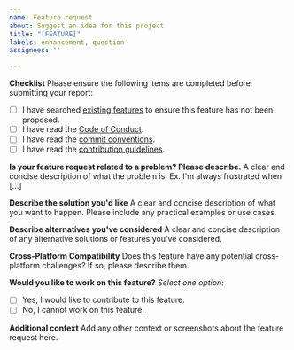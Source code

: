 ```yaml
---
name: Feature request
about: Suggest an idea for this project
title: "[FEATURE]"
labels: enhancement, question
assignees: ''

---
```


**Checklist**
Please ensure the following items are completed before submitting your report:

- [ ] I have searched [existing features](https://github.com/Hanra-s-work/rtype/issues?q=is%3Aissue+label%3Aenhancement) to ensure this feature has not been proposed.
- [ ] I have read the [Code of Conduct](https://github.com/Hanra-s-work/rtype/blob/main/CODE_OF_CONDUCT.md).
- [ ] I have read the [commit conventions](https://github.com/Hanra-s-work/rtype/blob/main/COMMIT_CONVENTION.md).
- [ ] I have read the [contribution guidelines](https://github.com/Hanra-s-work/rtype/blob/main/CONTRIBUTING.md).

**Is your feature request related to a problem? Please describe.**
A clear and concise description of what the problem is. Ex. I'm always frustrated when [...]

**Describe the solution you'd like**
A clear and concise description of what you want to happen. Please include any practical examples or use cases.

**Describe alternatives you've considered**
A clear and concise description of any alternative solutions or features you've considered.

**Cross-Platform Compatibility**
Does this feature have any potential cross-platform challenges? If so, please describe them.

**Would you like to work on this feature?**
_Select one option:_

- [ ] Yes, I would like to contribute to this feature.
- [ ] No, I cannot work on this feature.

**Additional context**
Add any other context or screenshots about the feature request here.
